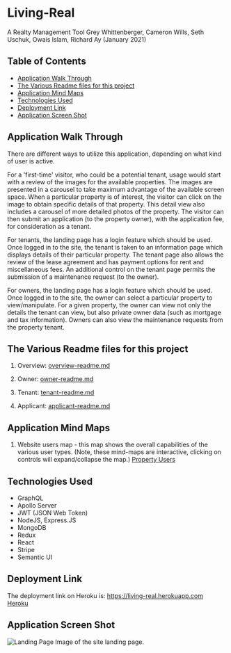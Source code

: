 # Living-Real
A Realty Management Tool
Grey Whittenberger, Cameron Wills, Seth Uschuk, Owais Islam, Richard Ay
(January 2021)


## Table of Contents
* [Application Walk Through](#application-walk-through)
* [The Various Readme files for this project](#the-various-readme-files-for-this-project)
* [Application Mind Maps](#application-mind-maps)
* [Technologies Used](#technologies-used)
* [Deployment Link](#deployment-link)
* [Application Screen Shot](#application-screen-shot)

## Application Walk Through

There are different ways to utilize this application, depending on what kind of user is active.  

For a 'first-time' visitor, who could be a potential tenant, usage would start with a review of the images for the available properties.  The images are presented in a carousel to take maximum advantage of the available screen space.  When a particular property is of interest, the visitor can click on the image to obtain specific details of that property.  This detail view also includes a carousel of more detailed photos of the property.  The visitor can then submit an application (to the property owner), with the application fee, for consideration as a tenant.

For tenants, the landing page has a login feature which should be used.  Once logged in to the site, the tenant is taken to an information page which displays details of their particular property.  The tenant page also allows the review of the lease agreement and has payment options for rent and miscellaneous fees. An additional control on the tenant page permits the submission of a maintenance request (to the owner).

For owners, the landing page has a login feature which should be used.  Once logged in to the site, the owner can select a particular property to view/manipulate.  For a given property, the owner can view not only the details the tenant can view, but also private owner data (such as mortgage and tax information).  Owners can also view the maintenance requests from the property tenant.

## The Various Readme files for this project

1) Overview: [overview-readme.md](./documentation/overview-readme.md)

2) Owner:  [owner-readme.md](./documentation/owner-readme.md) 

3) Tenant: [tenant-readme.md](./documentation/tenant-readme.md)

4) Applicant: [applicant-readme.md](./documentation/applicant-readme.md)


## Application Mind Maps

1) Website users map - this map shows the overall capabilities of the various user types.  (Note, these mind-maps are interactive, clicking on controls will expand/collapse the map.)
[Property Users](./documentation/property-users.html)


## Technologies Used

* GraphQL
* Apollo Server
* JWT (JSON Web Token)
* NodeJS, Express.JS
* MongoDB
* Redux
* React
* Stripe
* Semantic UI


## Deployment Link
The deployment link on Heroku is: https://living-real.herokuapp.com   
[Heroku](https://living-real.herokuapp.com/) 


## Application Screen Shot

![Landing Page](./assets/images/landing-page.jpg) Image of the site landing page.
